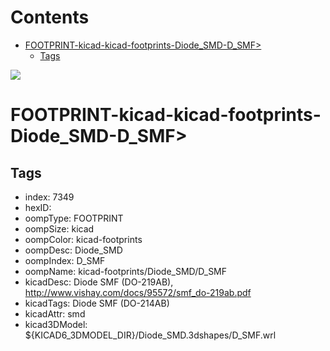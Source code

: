 



Contents
========

* [FOOTPRINT-kicad-kicad-footprints-Diode_SMD-D_SMF>](#footprint-kicad-kicad-footprints-diode_smd-d_smf)
	* [Tags](#tags)
  
![][im]
# FOOTPRINT-kicad-kicad-footprints-Diode_SMD-D_SMF>

## Tags

- index: 7349
- hexID: 
- oompType: FOOTPRINT
- oompSize: kicad
- oompColor: kicad-footprints
- oompDesc: Diode_SMD
- oompIndex: D_SMF
- oompName: kicad-footprints/Diode_SMD/D_SMF
- kicadDesc: Diode SMF (DO-219AB), http://www.vishay.com/docs/95572/smf_do-219ab.pdf
- kicadTags: Diode SMF (DO-214AB)
- kicadAttr: smd
- kicad3DModel: ${KICAD6_3DMODEL_DIR}/Diode_SMD.3dshapes/D_SMF.wrl



[im]: image.png
